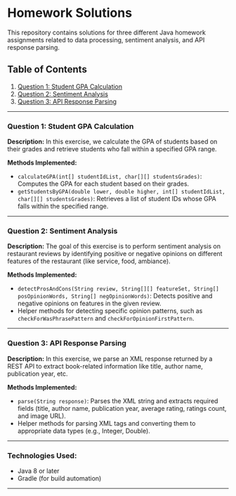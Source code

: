 # Homework Solutions

This repository contains solutions for three different Java homework assignments related to data processing, sentiment analysis, and API response parsing.

## Table of Contents
1. [Question 1: Student GPA Calculation](https://github.com/Divyanshu723/Day_2_Java_Divyanshu/tree/main/StudentPackage)
2. [Question 2: Sentiment Analysis](https://github.com/Divyanshu723/Day_2_Java_Divyanshu/tree/main/SentimentAnalysisProject)
3. [Question 3: API Response Parsing](https://github.com/Divyanshu723/Day_2_Java_Divyanshu/tree/main/book-parser)

---

### Question 1: Student GPA Calculation

**Description:**
In this exercise, we calculate the GPA of students based on their grades and retrieve students who fall within a specified GPA range.

**Methods Implemented:**
- `calculateGPA(int[] studentIdList, char[][] studentsGrades)`: Computes the GPA for each student based on their grades.
- `getStudentsByGPA(double lower, double higher, int[] studentIdList, char[][] studentsGrades)`: Retrieves a list of student IDs whose GPA falls within the specified range.

---

### Question 2: Sentiment Analysis

**Description:**
The goal of this exercise is to perform sentiment analysis on restaurant reviews by identifying positive or negative opinions on different features of the restaurant (like service, food, ambiance).

**Methods Implemented:**
- `detectProsAndCons(String review, String[][] featureSet, String[] posOpinionWords, String[] negOpinionWords)`: Detects positive and negative opinions on features in the given review.
- Helper methods for detecting specific opinion patterns, such as `checkForWasPhrasePattern` and `checkForOpinionFirstPattern`.

---

### Question 3: API Response Parsing

**Description:**
In this exercise, we parse an XML response returned by a REST API to extract book-related information like title, author name, publication year, etc.

**Methods Implemented:**
- `parse(String response)`: Parses the XML string and extracts required fields (title, author name, publication year, average rating, ratings count, and image URL).
- Helper methods for parsing XML tags and converting them to appropriate data types (e.g., Integer, Double).

---

### Technologies Used:
- Java 8 or later
- Gradle (for build automation)

---

